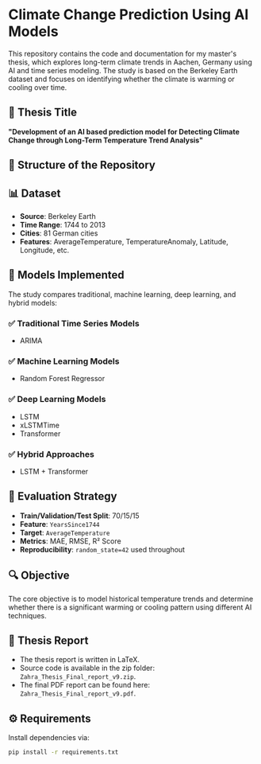 # Climate Change Prediction Using AI Models

This repository contains the code and documentation for my master's thesis, which explores long-term climate trends in Aachen, Germany using AI and time series modeling. The study is based on the Berkeley Earth dataset and focuses on identifying whether the climate is warming or cooling over time.

## 📘 Thesis Title
**"Development of an AI based prediction model for Detecting Climate Change through Long-Term Temperature Trend Analysis"**

## 📂 Structure of the Repository

## 📊 Dataset

- **Source**: Berkeley Earth
- **Time Range**: 1744 to 2013
- **Cities**: 81 German cities
- **Features**: AverageTemperature, TemperatureAnomaly, Latitude, Longitude, etc.

## 🧠 Models Implemented

The study compares traditional, machine learning, deep learning, and hybrid models:

### ✅ Traditional Time Series Models
- ARIMA  

### ✅ Machine Learning Models
- Random Forest Regressor  

### ✅ Deep Learning Models
- LSTM
- xLSTMTime
- Transformer

### ✅ Hybrid Approaches
- LSTM + Transformer  

## 🧪 Evaluation Strategy

- **Train/Validation/Test Split**: 70/15/15  
- **Feature**: `YearsSince1744`  
- **Target**: `AverageTemperature`  
- **Metrics**: MAE, RMSE, R² Score   
- **Reproducibility**: `random_state=42` used throughout

## 🔍 Objective

The core objective is to model historical temperature trends and determine whether there is a significant warming or cooling pattern using different AI techniques.

## 📄 Thesis Report

- The thesis report is written in LaTeX.
- Source code is available in the zip folder: `Zahra_Thesis_Final_report_v9.zip`.
- The final PDF report can be found here: `Zahra_Thesis_Final_report_v9.pdf`.

## ⚙️ Requirements

Install dependencies via:

```bash
pip install -r requirements.txt

